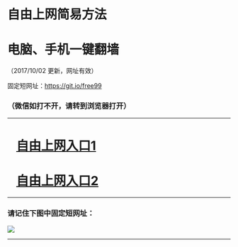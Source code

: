 ﻿# 自由上网简易方法

# 电脑、手机一键翻墙

（2017/10/02 更新，网址有效）

固定短网址：https://git.io/free99

### （微信如打不开，请转到浏览器打开）


***





# &nbsp;&nbsp; <a href="http://ft1595318626.fwtz-zhenx1001.xyz/fwqtz01.html?t=100200129558 " target="_blank">自由上网入口1</a>
# &nbsp;&nbsp; <a href="http://ft2578410616.fw-tzzhen1002.xyz/fwqtz02.html?t=100200110668 " target="_blank">自由上网入口2</a>
***

### 请记住下图中固定短网址：

<img src="https://s3-us-west-2.amazonaws.com/fwq-1001/yjfq-20170905okok.png" /> 


***

